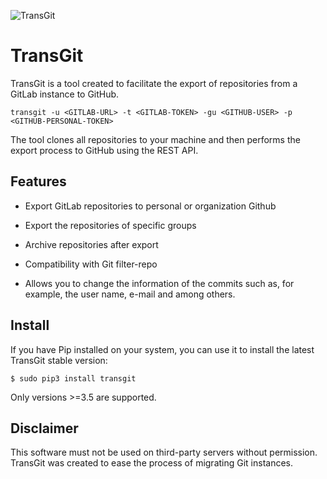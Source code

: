 ![TransGit](./docs/transgit.png)

# TransGit

TransGit is a tool created to facilitate the export of repositories from a GitLab instance to GitHub.

    transgit -u <GITLAB-URL> -t <GITLAB-TOKEN> -gu <GITHUB-USER> -p <GITHUB-PERSONAL-TOKEN>

The tool clones all repositories to your machine and then performs the export process to GitHub using the REST API.

## Features

* Export GitLab repositories to personal or organization Github

* Export the repositories of specific groups

* Archive repositories after export

* Compatibility with Git filter-repo

* Allows you to change the information of the commits such as, for example, the user name, e-mail and among others.

## Install

If you have Pip installed on your system, you can use it to install the latest TransGit stable version:

    $ sudo pip3 install transgit

Only versions >=3.5 are supported.

## Disclaimer

This software must not be used on third-party servers without permission. TransGit was created to ease the process of migrating Git instances.